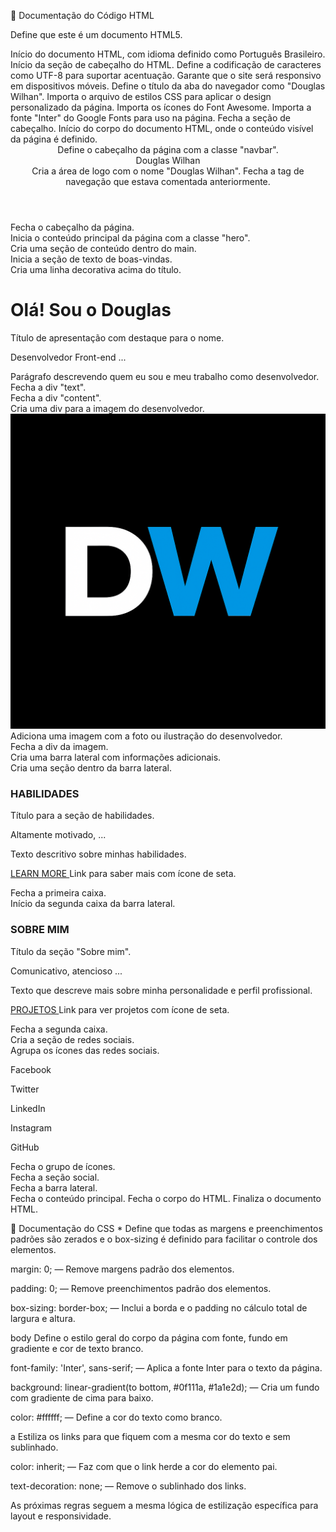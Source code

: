 📄 Documentação do Código HTML
<!DOCTYPE html>
Define que este é um documento HTML5.

<html lang="pt-br">
Início do documento HTML, com idioma definido como Português Brasileiro.

<head>
Início da seção de cabeçalho do HTML.

<meta charset="UTF-8" />
Define a codificação de caracteres como UTF-8 para suportar acentuação.

<meta name="viewport" content="width=device-width, initial-scale=1.0"/>
Garante que o site será responsivo em dispositivos móveis.

<title>Douglas Wilhan</title>
Define o título da aba do navegador como "Douglas Wilhan".

<link rel="stylesheet" href="Portifolio.css" />
Importa o arquivo de estilos CSS para aplicar o design personalizado da página.

<link rel="stylesheet" href="https://cdnjs.cloudflare.com/ajax/libs/font-awesome/6.5.0/css/all.min.css" />
Importa os ícones do Font Awesome.

<link href="https://fonts.googleapis.com/css2?family=Inter:wght@400;600;800&display=swap" rel="stylesheet" />
Importa a fonte "Inter" do Google Fonts para uso na página.

</head>
Fecha a seção de cabeçalho.

<body>
Início do corpo do documento HTML, onde o conteúdo visível da página é definido.

<header class="navbar">
Define o cabeçalho da página com a classe "navbar".

<div class="logo">Douglas Wilhan</div>
Cria a área de logo com o nome "Douglas Wilhan".

</nav>
Fecha a tag de navegação que estava comentada anteriormente.

</header>
Fecha o cabeçalho da página.

<main class="hero">
Inicia o conteúdo principal da página com a classe "hero".

<div class="content">
Cria uma seção de conteúdo dentro do main.

<div class="text">
Inicia a seção de texto de boas-vindas.

<div class="line"></div>
Cria uma linha decorativa acima do título.

<h1>Olá! Sou o Douglas<br><span></span></h1>
Título de apresentação com destaque para o nome.

<p>Desenvolvedor Front-end ...</p>
Parágrafo descrevendo quem eu sou e meu trabalho como desenvolvedor.

</div>
Fecha a div "text".

</div>
Fecha a div "content".

<div class="image2">
Cria uma div para a imagem do desenvolvedor.

<img src="DW.png" alt="Generic Developer" />
Adiciona uma imagem com a foto ou ilustração do desenvolvedor.

</div>
Fecha a div da imagem.

<div class="sidebar">
Cria uma barra lateral com informações adicionais.

<div class="box">
Cria uma seção dentro da barra lateral.

<h3>HABILIDADES</h3>
Título para a seção de habilidades.

<p>Altamente motivado, ...</p>
Texto descritivo sobre minhas habilidades.

<a href="#">LEARN MORE <i class="fa-solid fa-arrow-right"></i></a>
Link para saber mais com ícone de seta.

</div>
Fecha a primeira caixa.

<div class="box">
Início da segunda caixa da barra lateral.

<h3>SOBRE MIM</h3>
Título da seção "Sobre mim".

<p>Comunicativo, atencioso ...</p>
Texto que descreve mais sobre minha personalidade e perfil profissional.

<a href="#">PROJETOS <i class="fa-solid fa-arrow-right"></i></a>
Link para ver projetos com ícone de seta.

</div>
Fecha a segunda caixa.

<div class="social">
Cria a seção de redes sociais.

<div class="icons">
Agrupa os ícones das redes sociais.

Facebook

Twitter

LinkedIn

Instagram

GitHub

</div>
Fecha o grupo de ícones.

</div>
Fecha a seção social.

</div>
Fecha a barra lateral.

</main>
Fecha o conteúdo principal.

</body>
Fecha o corpo do HTML.

</html>
Finaliza o documento HTML.

🎨 Documentação do CSS
*
Define que todas as margens e preenchimentos padrões são zerados e o box-sizing é definido para facilitar o controle dos elementos.

margin: 0; — Remove margens padrão dos elementos.

padding: 0; — Remove preenchimentos padrão dos elementos.

box-sizing: border-box; — Inclui a borda e o padding no cálculo total de largura e altura.

body
Define o estilo geral do corpo da página com fonte, fundo em gradiente e cor de texto branco.

font-family: 'Inter', sans-serif; — Aplica a fonte Inter para o texto da página.

background: linear-gradient(to bottom, #0f111a, #1a1e2d); — Cria um fundo com gradiente de cima para baixo.

color: #ffffff; — Define a cor do texto como branco.

a
Estiliza os links para que fiquem com a mesma cor do texto e sem sublinhado.

color: inherit; — Faz com que o link herde a cor do elemento pai.

text-decoration: none; — Remove o sublinhado dos links.

As próximas regras seguem a mesma lógica de estilização específica para layout e responsividade.
